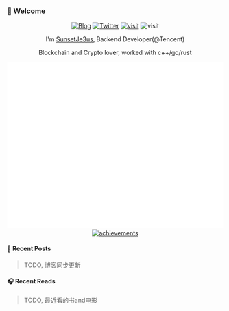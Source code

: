 ### 👋 Welcome

<p align="center">
	<a href="https://0xsunsetje3us.github.io/"><img src="https://img.shields.io/badge/Blog-SunsetJesus-9cf?style=flat-square" alt="Blog"></a>
	<a href="https://twitter.com/0xSunsetJe3us"><img src="https://img.shields.io/twitter/follow/0xSunsetJe3us.svg?style=flat-square&logo=x" alt="Twitter"></a>
	<a href="https://komarev.com/ghpvc/?username=0xSunsetJe3us"><img src="https://komarev.com/ghpvc/?username=0xSunsetJe3us" alt="visit"></a>
	<a> <img src="https://badges.strrl.dev/visits/0xSunsetJe3us/0xSunsetJe3us?style=flat-square" alt="visit"> </a>
</p>

<p align="center">
	<p align="center"> I'm <a href="https://0xsunsetje3us.github.io/">SunsetJe3us</a>, Backend Developer(@Tencent)</p>
 	<p align="center"> Blockchain and Crypto lover, worked with c++/go/rust </p>
</p>

<p align="center">
	<a href="https://github.com/0xsunsetje3us"><img src="https://raw.githubusercontent.com/0xsunsetje3us/0xsunsetje3us/master/github-metrics.svg" alt="metrics"></a>
 	<a href="https://github.com/0xsunsetje3us"><img src="https://github-profile-trophy.vercel.app/?username=0xsunsetje3us&row=1&theme=flat" alt="achievements"></a>
</p>


#### 📰 Recent Posts
> TODO, 博客同步更新
#### 🎧 Recent Reads
> TODO, 最近看的书and电影
